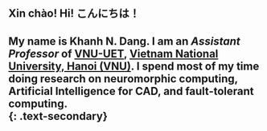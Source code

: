 
## Xin chào! Hi! こんにちは！

  My name is <strong>Khanh N. Dang</strong>.  I am an <em>Assistant Professor</em> of <a href="https://e.uet.vnu.edu.vn/">VNU-UET</a>, 
  <a href="https://vnu.edu.vn/eng/">Vietnam National University, Hanoi (VNU)</a>. 
  I spend most of my time doing research on neuromorphic computing, Artificial Intelligence for CAD, and fault-tolerant computing. <br>
{: .text-secondary}
---
